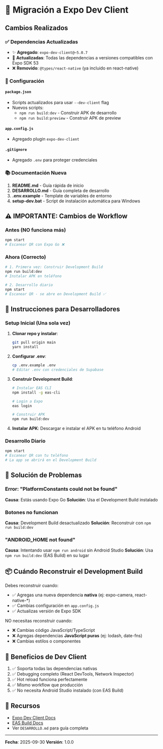 # 🔄 Migración a Expo Dev Client

## Cambios Realizados

### ✅ Dependencias Actualizadas

- ✨ **Agregado**: `expo-dev-client@~5.0.7`
- 🔄 **Actualizadas**: Todas las dependencias a versiones compatibles con Expo SDK 53
- ❌ **Removido**: `@types/react-native` (ya incluido en react-native)

### 📝 Configuración

#### `package.json`
- Scripts actualizados para usar `--dev-client` flag
- Nuevos scripts:
  - `npm run build:dev` - Construir APK de desarrollo
  - `npm run build:preview` - Construir APK de preview

#### `app.config.js`
- Agregado plugin `expo-dev-client`

#### `.gitignore`
- Agregado `.env` para proteger credenciales

### 📚 Documentación Nueva

1. **README.md** - Guía rápida de inicio
2. **DESARROLLO.md** - Guía completa de desarrollo
3. **.env.example** - Template de variables de entorno
4. **setup-dev.bat** - Script de instalación automática para Windows

## ⚠️ IMPORTANTE: Cambios de Workflow

### Antes (NO funciona más)
```bash
npm start
# Escanear QR con Expo Go ❌
```

### Ahora (Correcto)
```bash
# 1. Primera vez: Construir Development Build
npm run build:dev
# Instalar APK en teléfono

# 2. Desarrollo diario
npm start
# Escanear QR - se abre en Development Build ✅
```

## 🚀 Instrucciones para Desarrolladores

### Setup Inicial (Una sola vez)

1. **Clonar repo y instalar**:
   ```bash
   git pull origin main
   yarn install
   ```

2. **Configurar .env**:
   ```bash
   cp .env.example .env
   # Editar .env con credenciales de Supabase
   ```

3. **Construir Development Build**:
   ```bash
   # Instalar EAS CLI
   npm install -g eas-cli
   
   # Login a Expo
   eas login
   
   # Construir APK
   npm run build:dev
   ```

4. **Instalar APK**: Descargar e instalar el APK en tu teléfono Android

### Desarrollo Diario

```bash
npm start
# Escanear QR con tu teléfono
# La app se abrirá en el Development Build
```

## 🐛 Solución de Problemas

### Error: "PlatformConstants could not be found"
**Causa**: Estás usando Expo Go
**Solución**: Usa el Development Build instalado

### Botones no funcionan
**Causa**: Development Build desactualizado
**Solución**: Reconstruir con `npm run build:dev`

### "ANDROID_HOME not found"
**Causa**: Intentando usar `npm run android` sin Android Studio
**Solución**: Usa `npm run build:dev` (EAS Build) en su lugar

## 📦 Cuándo Reconstruir el Development Build

Debes reconstruir cuando:
- ✅ Agregas una nueva dependencia **nativa** (ej: expo-camera, react-native-*)
- ✅ Cambias configuración en `app.config.js`
- ✅ Actualizas versión de Expo SDK

NO necesitas reconstruir cuando:
- ❌ Cambias código JavaScript/TypeScript
- ❌ Agregas dependencias **JavaScript puras** (ej: lodash, date-fns)
- ❌ Cambias estilos o componentes

## 🎯 Beneficios de Dev Client

1. ✅ Soporta todas las dependencias nativas
2. ✅ Debugging completo (React DevTools, Network Inspector)
3. ✅ Hot reload funciona perfectamente
4. ✅ Mismo workflow que producción
5. ✅ No necesita Android Studio instalado (con EAS Build)

## 📖 Recursos

- [Expo Dev Client Docs](https://docs.expo.dev/develop/development-builds/introduction/)
- [EAS Build Docs](https://docs.expo.dev/build/introduction/)
- Ver `DESARROLLO.md` para guía completa

---

**Fecha**: 2025-09-30
**Versión**: 1.0.0
